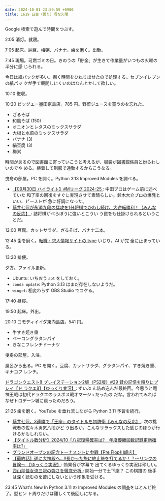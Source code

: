 ```yaml
---
date: 2024-10-01 23:59:59 +0900
title: 1619 日目（曇り）暇な火曜
---
```


Google 検索で遊んで時間をつぶす。

2:05 消灯。就寝。

7:05 起床。納豆、梅粥、バナナ。歯を磨く。出勤。

7:45 現場。可燃ゴミの日。きのうの「貯金」が生きて作業量がいつもの火曜の半分に感
じられる。

今日は紙パックが多い。捌く時間をひねり出せたので処理する。セブンイレブンの紙パッ
クが手で展開しにくいのはなんとかして欲しい。

10:10 撤収。

10:20 ビッグエー墨田京島店。785 円。野菜ジュースを買うのを忘れた。

* ざるそば
* 和風そば (150)
* オニオンとレタスのミックスサラダ
* 大根と水菜のミックスサラダ
* バナナ (3)
* 絹豆腐 (3)
* 梅粥

時間があるので図書館に寄っていこうと考えるが、服装が図書館係員と紛らわしいのでや
める。横着して制服で通勤するからこうなる。

曳舟の部屋。PC を開く。Python 3.13 Improved Modules を調べる。

* [【09月30日 ハイライト】#Mリーグ 2024-25
  ](https://www.youtube.com/watch?v=bP2N4VqZR7Q): 中田プロはゲーム前に述べていた
  和了率の回復をすぐに実現させて素晴らしい。鈴木大介プロの爆発といい、ビーストが
  急に好調になった。
* [藤井七冠が永瀬九段の猛攻を1分将棋でかわし続け、大逆転勝利！【みんなの反応】
  ](https://www.youtube.com/watch?v=ikMXmiz1HXs): 詰将棋がべらぼうに強いとこうい
  う罠をも仕掛けられるということだ。

12:00 豆腐、カットサラダ、ざるそば、バナナ二本。

12:45 歯を磨く。[転職・求人情報サイトの type](https://type.jp/) いじり。AI が完
全に止まっている。

13:20 排便。

夕方。ファイル更新。

* Ubuntu: いちおう `apt` をしておく。
* `conda update`: Python 3.13 はまだ存在しないようだ。
* `winget`: 相変わらず OBS Studio でコケる。

17:40 昼寝。

19:50 起床。外出。

20:10 コモディイイダ東向島店。541 円。

* 牛すき焼き重
* ベーコングラタンパイ
* きなこフレンチドーナツ

曳舟の部屋。入浴。

風呂から出る。PC を開く。豆腐、カットサラダ、グラタンパイ、すき焼き重、キナコフ
レンチ。

[ドラゴンクエスト8 プレイステーション2版（PS2版）#29 昔の記憶を頼りにプレイ【ド
ラクエ8】【ゆっくり実況】](https://www.youtube.com/watch?v=BzQnvT23GLY): ずいぶ
ん詰め込んだ最終回。今思うと竜神王戦は初代ドラクエのラスボス戦オマージュだったの
だな。言われてみればなぜトロデーン城に戻ったのだろう。

21:25 歯を磨く。YouTube を垂れ流しながら Python 3.11 予習を続行。

* [藤井七冠、3連勝で「王座」のタイトルを初防衛【みんなの反応】
  ](https://www.youtube.com/watch?v=vhTfE_qgxxM): 次の挑戦者の佐々木勇気八段がど
  う出るか。こんなリラックスした感じのほうが行けるかもしれない。
* [【タイトル数分析】2024/10「八冠復帰確率は?　年度優勝回数記録更新確率は?」
  ](https://www.youtube.com/watch?v=Gv0211yVbDc)
* [グランドオープンの記念トーナメントに参戦【Pre Flop川崎店】
  ](https://www.youtube.com/watch?v=ojzvly6RCSc)
* [【最終話】遂に大神殿へ...!!長かった旅に終止符を打てるか！？～リンクの冒険～
  【ゆっくり実況】](https://www.youtube.com/watch?v=JvR2H9umF_0): 効果音が字幕で
  出てくるゆっくり実況は珍しい。
* [西山朋佳女流三冠の強さを徹底分析
  ](https://www.youtube.com/watch?v=jx1t9S-VGvM): 開始一分で土下座？ この棋譜の
  後手は深く読むのを苦にしないという印象を受ける。

23:45 What's New In Python 3.11 の Improved Modules の調査をほとんど終了。型ヒン
ト周りだけは難しくて後回しになる。
